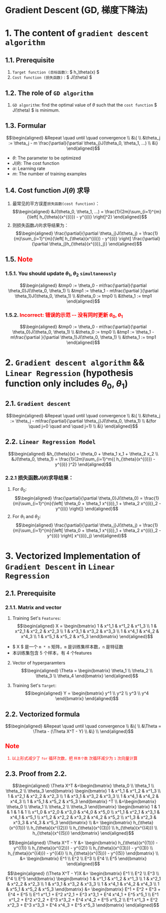 # Gradient Descent (GD, 梯度下降法)

# 1. The content of `gradient descent algorithm`
## 1.1. Prerequisite
1. `Target function (目标函数)`: $ h_\theta(x) $ 
2. `Cost function (损失函数)`  : $ J(\theta) $

## 1.2. The role of `GD algorithm`
1. `GD algorithm`: find the optimal value of $\theta$ such that the `cost function` $ J(\theta) $ is minimum. 

## 1.3. Formular
$$\begin{aligned}
&Repeat \quad until \quad convergence \\
&\{  \\
&\theta_j := \theta_j - m \frac{\partial}{\partial \theta_j}J(\theta_0, \theta_1, ...)  \\ 
&\} 
\end{aligned}$$

- $\theta$: The parameter to be optimized
- $J(\theta)$: The cost function
- $\alpha$: Learning rate
- $m$: The number of training examples

## 1.4. Cost function $J(\theta)$ 求导
1. 最常见的平方误差`损失函数(cost function)`：
$$\begin{aligned}
&J(\theta_0, \theta_1, ...) = \frac{1}{2m}\sum_{i=1}^{m}{\left[ h_{\theta}(x^{(i)}) - y^{(i)} \right]^2}
\end{aligned}$$
2. 则损失函数$J(\theta)$求导结果为：
$$\begin{aligned}
\frac{\partial}{\partial \theta_j}J(\theta_j) = \frac{1}{m}\sum_{i=1}^{m}{\left[ h_{\theta}(x^{(i)}) - y^{(i)} \right] \frac{\partial}{\partial \theta_j}h_{\theta}(x^{(i)}_j)}
\end{aligned}$$


## 1.5. <font color="red">Note</font>
### 1.5.1. You should update $\theta_1, \theta_2$ `simultaneously`

$$\begin{aligned}
&tmp0 := \theta_0 - m\frac{\partial}{\partial \theta_0}J(\theta_0, \theta_1) \\
&tmp1 := \theta_1 - m\frac{\partial }{\partial \theta_1}J(\theta_0, \theta_1)    \\
&\theta_0 := tmp0 \\
&\theta_1 := tmp1
\end{aligned}$$

### 1.5.2. <font color="red">Incorrect: 错误的示范 -- 没有同时更新 $\theta_0, \theta_1$</font>

$$\begin{aligned}
&tmp0 := \theta_0 - m\frac{\partial}{\partial \theta_0}J(\theta_0, \theta_1) \\
&\theta_0 := tmp0 \\
&tmp1 := \theta_1 - m\frac{\partial }{\partial \theta_1}J(\theta_0, \theta_1)    \\
&\theta_1 := tmp1
\end{aligned}$$


# 2. `Gradient descent algorithm` && `Linear Regression` (hypothesis function only includes $\theta_0, \theta_1$)

## 2.1. `Gradient descent`

$$\begin{aligned}
&Repeat \quad until \quad convergence \\
&\{ \\
&\theta_j := \theta_j - m\frac{\partial}{\partial \theta_j}J(\theta_0, \theta_1)   \\
&(for \quad j=0 \quad and \quad j=1) \\
&\}
\end{aligned}$$


## 2.2. `Linear Regression Model`
$$\begin{aligned}
&h_{\theta}(x) = \theta_0 + \theta_1 x_1 + \theta_2 x_2 \\
&J(\theta_0, \theta_1) = \frac{1}{2m}\sum_{i=1}^m{( h_{\theta}(x^{(i)}) - y^{(i)} )^2}
\end{aligned}$$

### 2.2.1 损失函数$J(\theta)$求导结果：
1. For $\theta_0$:
$$\begin{aligned}
\frac{\partial}{\partial \theta_0}J(\theta_0) = \frac{1}{m}\sum_{i=1}^{m}{\left[ \theta_0 + \theta_1 x^{(i)}_1 + \theta_2 x^{(i)}_2 - y^{(i)} \right]}
\end{aligned}$$
2. For $\theta_1$ and $\theta_2$: 
$$\begin{aligned}
\frac{\partial}{\partial \theta_j}J(\theta_j) = \frac{1}{m}\sum_{i=1}^{m}{\left[ \theta_0 + \theta_1 x^{(i)}_1 + \theta_2 x^{(i)}_2 - y^{(i)} \right] x^{(i)}_j}
\end{aligned}$$


# 3. Vectorized Implementation of `Gradient Descent` in `Linear Regression`

## 2.1. Prerequisite
### 2.1.1. Matrix and vector
1. Training Set's `Features`:
$$\begin{aligned}
X = \begin{bmatrix} 1 & x^1_1 & x^1_2 & x^1_3 \\ 1 & x^2_1 & x^2_2 & x^2_3 \\ 1 & x^3_1 & x^3_2 & x^3_3 \\ 1 & x^4_1 & x^4_2 & x^4_3 \\ 1 & x^5_1 & x^5_2 & x^5_3 \end{bmatrix}
\end{aligned}$$

- $ X $ 是一个 `m * n` 矩阵，`m` 是训练集样本数，`n` 是特征数
- 本训练集包含 5 个样本，有 4 个features

2. Vector of hyperparamters
$$\begin{aligned}
\Theta = \begin{bmatrix} \theta_1 \\ \theta_2 \\ \theta_3 \\ \theta_4  \end{bmatrix}
\end{aligned}$$

3. Training Set's `Target`:
$$\begin{aligned}
Y = \begin{bmatrix} y^1 \\ y^2 \\ y^3 \\ y^4 \end{bmatrix}
\end{aligned}$$

## 2.2. Vectorized formula
$$\begin{aligned}
&Repeat \quad until \quad convergence \\
&\{ \\
&\Theta = \Theta - (\Theta X^T - Y) \\
&\} \\
\end{aligned}$$

<font color="red" size="2">

Note
----
1. 以上形式减少了 `for` 循环次数，把 `样本个数` 次循环减少为 `1` 次向量计算

</font>

## 2.3. Proof from 2.2.
$$\begin{aligned}
\Theta X^T 
&=\begin{bmatrix} \theta_0 \\ \theta_1 \\ \theta_2 \\ \theta_3 \end{bmatrix} \begin{bmatrix} 1 & x^1_1 & x^1_2 & x^1_3 \\ 1 & x^2_1 & x^2_2 & x^2_3 \\ 1 & x^3_1 & x^3_2 & x^3_3 \\ 1 & x^4_1 & x^4_2 & x^4_3 \\ 1 & x^5_1 & x^5_2 & x^5_3 \end{bmatrix} ^T \\ 
&=\begin{bmatrix} \theta_0 \\ \theta_1 \\ \theta_2 \\ \theta_3 \end{bmatrix} \begin{bmatrix} 1 & 1 & 1 & 1 & 1 \\ x^1_0 & x^2_0 & x^3_0 & x^4_0 & x^5_0 \\ x^1_1 & x^2_1 & x^3_1 & x^4_1 & x^5_1  \\ x^1_2 & x^2_2 & x^3_2 & x^4_2 & x^5_2 \\ x^1_3 & x^2_3 & x^3_3 & x^4_3 & x^5_3 \end{bmatrix} \\ 
&= \begin{bmatrix} h_{\theta}(x^{(1)}) \\ h_{\theta}(x^{(2)}) \\ h_{\theta}(x^{(3)}) \\ h_{\theta}(x^{(4)}) \\ h_{\theta}(x^{(5)}) \end{bmatrix}
\end{aligned}$$

$$\begin{aligned}
\Theta X^T - Y 
&= \begin{bmatrix} h_{\theta}(x^{(1)}) - y^{(1)} \\ h_{\theta}(x^{(2)}) - y^{(2)} \\ h_{\theta}(x^{(3)}) - y^{(3)} \\ h_{\theta}(x^{(4)}) - y^{(4)} \\ h_{\theta}(x^{(5)}) - y^{(5)} \end{bmatrix}  \\
&= \begin{bmatrix} E^1 \\ E^2 \\ E^3 \\ E^4 \\ E^5 \end{bmatrix}
\end{aligned}$$

$$\begin{aligned}
(\Theta X^T - Y)X 
&= \begin{bmatrix} E^1 \\ E^2 \\ E^3 \\ E^4 \\ E^5 \end{bmatrix} \begin{bmatrix} 1 & x^1_1 & x^1_2 & x^1_3 \\ 1 & x^2_1 & x^2_2 & x^2_3 \\ 1 & x^3_1 & x^3_2 & x^3_3 \\ 1 & x^4_1 & x^4_2 & x^4_3 \\ 1 & x^5_1 & x^5_2 & x^5_3 \end{bmatrix}
&= \begin{bmatrix} E^1 + E^2 + E^3 + E^4 + E^5 \\ E^1 x^1_1 + E^2 x^2_1 + E^3 x^3_1 + E^4 x^4_1 + E^5 x^5_1 \\ E^1 x^1_2 + E^2 x^2_2 + E^3 x^3_2 + E^4 x^4_2 + E^5 x^5_2 \\ E^1 x^1_3 + E^2 x^2_3 + E^3 x^3_3 + E^4 x^4_3 + E^5 x^5_3  \end{bmatrix}
\end{aligned}$$